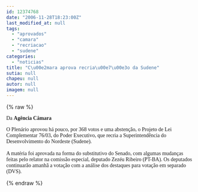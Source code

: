 ```yaml
---
id: 12374768
date: "2006-11-28T18:23:00Z"
last_modified_at: null
tags:
  - "aprovados"
  - "camara"
  - "recriacao"
  - "sudene"
categories:
  - "noticias"
title: "C\u00e2mara aprova recria\u00e7\u00e3o da Sudene"
sutia: null
chapeu: null
autor: null
imagem: null
---
```

{% raw %}
<p><P><FONT face=Verdana>Da <STRONG>Agência Câmara</STRONG></FONT></P><FONT face=\"Times New Roman\"></p>
<p><P><FONT face=Verdana>O Plenário aprovou há pouco, por 368 votos e uma abstenção, o Projeto de Lei Complementar 76/03, do Poder Executivo, que recria a Superintendência do Desenvolvimento do Nordeste (Sudene). <BR><BR>A matéria foi aprovada na forma do substitutivo do Senado, com algumas mudanças feitas pelo relator na comissão especial, deputado Zezéu Ribeiro (PT-BA). Os deputados continuarão amanhã a votação com a análise dos destaques para votação em separado (DVS).</FONT> </P></FONT> </p>
{% endraw %}